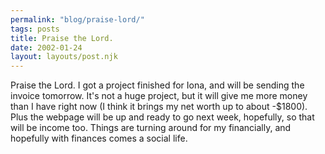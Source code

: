 ```yaml
---
permalink: "blog/praise-lord/"
tags: posts
title: Praise the Lord.
date: 2002-01-24
layout: layouts/post.njk
---
```


Praise the Lord. I got a project finished for Iona, and will be sending the invoice tomorrow. It's not a huge project, but it will give me more money than I have right now (I think it brings my net worth up to about -$1800). Plus the webpage will be up and ready to go next week, hopefully, so that will be income too. Things are turning around for my financially, and hopefully with finances comes a social life.